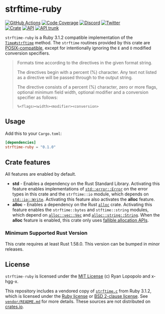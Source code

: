 # strftime-ruby

[![GitHub Actions](https://github.com/artichoke/strftime-ruby/workflows/CI/badge.svg)](https://github.com/artichoke/strftime-ruby/actions)
[![Code Coverage](https://codecov.artichokeruby.org/strftime-ruby/badges/flat.svg?nocache=2)](https://codecov.artichokeruby.org/strftime-ruby/index.html)
[![Discord](https://img.shields.io/discord/607683947496734760)](https://discord.gg/QCe2tp2)
[![Twitter](https://img.shields.io/twitter/follow/artichokeruby?label=Follow&style=social)](https://twitter.com/artichokeruby)
<br>
[![Crate](https://img.shields.io/crates/v/strftime-ruby.svg)](https://crates.io/crates/strftime-ruby)
[![API](https://docs.rs/strftime-ruby/badge.svg)](https://docs.rs/strftime-ruby)
[![API trunk](https://img.shields.io/badge/docs-trunk-blue.svg)](https://artichoke.github.io/strftime-ruby/strftime/)

`strftime-ruby` is a Ruby 3.1.2 compatible implementation of the
[`Time#strftime`] method. The `strftime` routines provided by this crate are
[POSIX-compatible], except for intentionally ignoring the `E` and `O` modified
conversion specifiers.

[`time#strftime`]: https://ruby-doc.org/core-3.1.2/Time.html#method-i-strftime
[posix-compatible]:
  https://pubs.opengroup.org/onlinepubs/9699919799/functions/strftime.html

> Formats time according to the directives in the given format string.
>
> The directives begin with a percent (%) character. Any text not listed as a
> directive will be passed through to the output string.
>
> The directive consists of a percent (%) character, zero or more flags,
> optional minimum field width, optional modifier and a conversion specifier as
> follows:
>
> ```text
> %<flags><width><modifier><conversion>
> ```

## Usage

Add this to your `Cargo.toml`:

```toml
[dependencies]
strftime-ruby = "0.1.0"
```

## Crate features

All features are enabled by default.

- **std** - Enables a dependency on the Rust Standard Library. Activating this
  feature enables implementations of [`std::error::Error`] on the error types in
  this crate and the `strftime::io` module, which depends on [`std::io::Write`].
  Activating this feature also activates the **alloc** feature.
- **alloc** - Enables a dependency on the Rust [`alloc`] crate. Activating this
  feature enables the `strftime::bytes` and `stftime::string` modules, which
  depend on [`alloc::vec::Vec`] and [`alloc::string::String`]. When the
  **alloc** feature is enabled, this crate only uses [fallible allocation APIs].

[`std::error::error`]: https://doc.rust-lang.org/std/error/trait.Error.html
[`std::io::write`]: https://doc.rust-lang.org/std/io/trait.Write.html
[`alloc`]: https://doc.rust-lang.org/alloc/
[`alloc::vec::vec`]: https://doc.rust-lang.org/alloc/vec/struct.Vec.html
[`alloc::string::string`]:
  https://doc.rust-lang.org/alloc/string/struct.String.html
[fallible allocation apis]:
  https://doc.rust-lang.org/alloc/vec/struct.Vec.html#method.try_reserve

### Minimum Supported Rust Version

This crate requires at least Rust 1.58.0. This version can be bumped in minor
releases.

## License

`strftime-ruby` is licensed under the [MIT License](LICENSE) (c) Ryan Lopopolo
and x-hgg-x.

This repository includes a vendored copy of [`strftime.c`] from Ruby 3.1.2,
which is licensed under the [Ruby license] or [BSD 2-clause license]. See
[`vendor/README.md`] for more details. These sources are not distributed on
[crates.io].

[`strftime.c`]: vendor/ruby-3.1.2/strftime.c
[ruby license]: vendor/ruby-3.1.2/COPYING
[bsd 2-clause license]: vendor/ruby-3.1.2/BSDL
[`vendor/readme.md`]: vendor/README.md
[crates.io]: https://crates.io/
